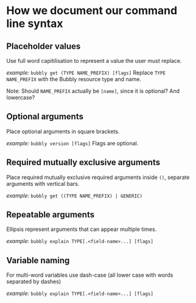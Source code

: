# How we document our command line syntax

## Placeholder values

Use full word capitilisation to represent a value the user must replace.

_example:_
`bubbly get (TYPE NAME_PREFIX) [flags]`
Replace `TYPE NAME_PREFIX` with the Bubbly resource type and name.

Note: Should `NAME_PREFIX` actually be `[name]`, since it is optional? And lowercase?

## Optional arguments

Place optional arguments in square brackets.

_example:_
`bubbly version [flags]`
Flags are optional.

## Required mutually exclusive arguments

Place required mutually exclusive required arguments inside `()`, separate arguments with vertical bars.

_example:_
`bubbly get ((TYPE NAME_PREFIX) | GENERIC)`

## Repeatable arguments

Ellipsis represent arguments that can appear multiple times.

_example:_
`bubbly explain TYPE[.<field-name>...] [flags]`

## Variable naming

For multi-word variables use dash-case (all lower case with words separated by dashes)

_example:_
`bubbly explain TYPE[.<field-name>...] [flags]`
